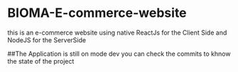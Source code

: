 # BIOMA-E-commerce-website
this is an e-commerce website using native ReactJs for the Client Side and NodeJS for the ServerSide

##The Application is still on mode dev you can check the commits to khnow the state of the project
